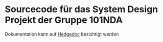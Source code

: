# Sourcecode für das System Design Projekt der Gruppe 101NDA

Dokumentation kann auf [Hedgedoc](https://hedgedoc.fachschaft.tf/s/QbafORBov#) besichtigt werden

